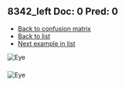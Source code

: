 ## 8342_left Doc: 0 Pred: 0
- [Back to confusion matrix](https://github.com/juliandewit/kaggle_retinopathy/blob/master/matrix.md)
- [Back to list](https://github.com/juliandewit/kaggle_retinopathy/blob/master/lists/00/list.md)
- [Next example in list](https://github.com/juliandewit/kaggle_retinopathy/blob/master/lists/00/83/8344_left.md)

![Eye](https://retinopaty.blob.core.windows.net/size1024/8342_left_0.jpeg)

### 

![Eye]()
